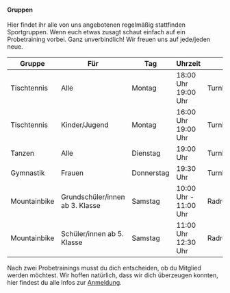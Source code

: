 #### Gruppen

Hier findet ihr alle von uns angebotenen regelmäßig stattfinden Sportgruppen. Wenn euch etwas zusagt schaut einfach auf ein Probetraining vorbei. Ganz unverbindlich! Wir freuen uns auf jede/jeden neue.

| Gruppe          | Für                                          | Tag          | Uhrzeit             | Ort         | Leitung            | 
| ------------------ | -------------------------------------------- | ------------ | ------------------- | ----------- | ------------------ |
| Tischtennis        | Alle                      | Montag | 18:00 Uhr 19:00 Uhr | Turnhalle   | Christa Reichmann 06307/6997 |
| Tischtennis        | Kinder/Jugend                      | Montag | 16:00 Uhr 19:00 Uhr | Turnhalle   | Klaus Kettenring 06307/6740 |
| Tanzen | Alle| Dienstag | 19:00 Uhr | Turnhalle   | Christa Reichmann 06307/6997 | 
| Gymnastik       | Frauen                                       | Donnerstag   | 19:30 Uhr           | Turnhalle   | Christa König      |
| Mountainbike        | Grundschüler/innen ab 3. Klasse | Samstag      | 10:00 Uhr - 11:00 Uhr | Radrennbahn | Felix Weinland <felixweinland@gmail.com>    | 
| Mountainbike       | Schüler/innen ab 5. Klasse | Samstag      | 11:00 Uhr 12:30 Uhr | Radrennbahn | Felix Weinland <felixweinland@gmail.com>     |




Nach zwei Probetrainings musst du dich entscheiden, ob du Mitglied werden möchtest. Wir hoffen natürlich, dass wir dich überzeugen konnten, hier findest du alle Infos zur [Anmeldung](#anmeldung).